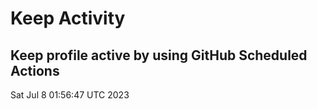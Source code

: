 # Keep Activity 
Keep profile active by using GitHub Scheduled Actions
--- 
Sat Jul  8 01:56:47 UTC 2023
